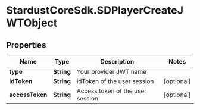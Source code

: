 # StardustCoreSdk.SDPlayerCreateJWTObject

## Properties

Name | Type | Description | Notes
------------ | ------------- | ------------- | -------------
**type** | **String** | Your provider JWT name | 
**idToken** | **String** | idToken of the user session | [optional] 
**accessToken** | **String** | Access token of the user session | [optional] 


